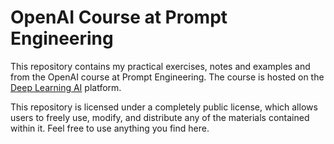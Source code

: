 # OpenAI Course at Prompt Engineering

This repository contains my practical exercises, notes and examples and from the OpenAI course at Prompt Engineering. 
The course is hosted on the [Deep Learning AI](https://learn.deeplearning.ai/) platform.

This repository is licensed under a completely public license, which allows users to freely use, modify, and distribute any of the materials contained within it. Feel free to use anything you find here.
